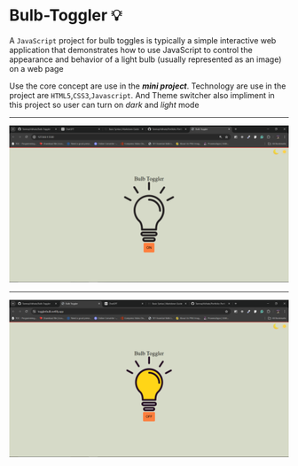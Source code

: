 # Bulb-Toggler 💡

A ```JavaScript``` project for bulb toggles is typically a simple interactive web application that demonstrates how to use JavaScript to control the appearance and behavior of a light bulb (usually represented as an image) on a web page

Use the core concept are use in the ***mini project***. Technology are use in the project are ```HTML5```,```CSS3```,```Javascript```. And Theme switcher also impliment in this project so user can turn on *dark* and *light* mode

---
![output1](./Image/Screenshot%20(163).png)

---
![output2](./Image/Screenshot%20(164).png)
